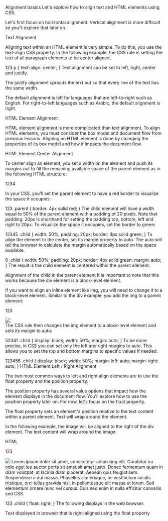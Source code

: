Alignment basics
Let's explore how to align text and HTML elements using CSS.

Let's first focus on horizontal alignment. Vertical alignment is more difficult so you'll explore that later on.

Text Alignment

Aligning text within an HTML element is very simple. To do this, you use the text-align CSS property. In the following example, the CSS rule is setting the text of all paragraph elements to be center aligned.

123
p {
    text-align: center;
}
Text alignment can be set to left, right, center and justify.

The justify alignment spreads the text out so that every line of the text has the same width.

The default alignment is left for languages that are left-to-right such as English. For right-to-left languages such as Arabic, the default alignment is right.

HTML Element Alignment

HTML element alignment is more complicated than text alignment. To align HTML elements, you must consider the box model and document flow from previous lessons. Aligning an HTML element is done by changing the properties of its box model and how it impacts the document flow.

HTML Element Center Alignment

To center align an element, you set a width on the element and push its margins out to fill the remaining available space of the parent element as in the following HTML structure:

1234
<div class="parent">
  <div class="child">
  </div>
</div>
In your CSS, you'll set the parent element to have a red border to visualize the space it occupies:

123
.parent {
  border: 4px solid red;
}
The child element will have a width equal to 50% of the parent element with a padding of 20 pixels. Note that padding: 20px is shorthand for setting the padding top, bottom, left and right to 20px. To visualize the space it occupies, set the border to green:

12345
.child {
  width: 50%;
  padding: 20px;
  border: 4px solid green;
}
To align the element to the center, set its margin property to auto. The auto will tell the browser to calculate the margin automatically based on the space available.

6
.child {
  width: 50%;
  padding: 20px;
  border: 4px solid green;
  margin: auto;
}
The result is the child element is centered within the parent element:

Alignment of the child in the parent element 
It is important to note that this works because the div element is a block-level element.  

If you want to align an inline element like img, you will need to change it to a block-level element. Similar to the div example, you add the img to a parent element:

123
<div class="parent">
  <img src="photo.png" class="child">
</div>
The CSS rule then changes the img element to a block-level element and sets its margin to auto:

52341
.child {
  display: block;
  width: 50%;
  margin: auto;
}
To be more precise, in CSS you can set only the left and right margins to auto. This allows you to set the top and bottom margins to specific values if needed.

123456
.child {
  display: block;
  width: 50%;
  margin-left: auto;
  margin-right: auto;
}
HTML Element Left / Right Alignment

The two most common ways to left and right align elements are to use the float property and the position property.

The position property has several value options that impact how the element displays in the document flow. You'll explore how to use the position property later on. For now, let's focus on the float property.

The float property sets an element's position relative to the text content within a parent element. Text will wrap around the element.

In the following example, the image will be aligned to the right of the div element. The text content will wrap around the image:

HTML

123
<div class="parent">
  <img src="photo.png" class="child"> Lorem ipsum dolor sit amet, consectetur adipiscing elit. Curabitur eu odio eget leo auctor porta sit amet sit amet justo. Donec fermentum quam in diam volutpat, at lacinia diam placerat. Aenean quis feugiat sem. Suspendisse a dui massa. Phasellus scelerisque, mi vestibulum iaculis tristique, orci tellus gravida nisi, in pellentesque elit massa ut lorem. Sed elementum ornare nunc vel cursus. Duis sed enim in nulla efficitur convallis sed 
CSS

123
.child {
  float: right;
}
The following displays in the web browser:  

Text displayed in browser that is right-aligned using the float property 
